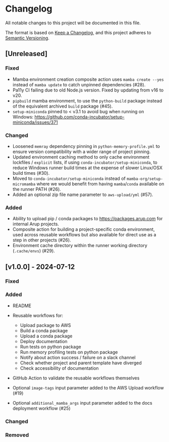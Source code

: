 <!---
Changelog headings can be any of:

Added: for new features.
Changed: for changes in existing functionality.
Deprecated: for soon-to-be removed features.
Removed: for now removed features.
Fixed: for any bug fixes.
Security: in case of vulnerabilities.
-->

# Changelog

All notable changes to this project will be documented in this file.

The format is based on [Keep a Changelog](https://keepachangelog.com/en/1.1.0/),
and this project adheres to [Semantic Versioning](https://semver.org/spec/v2.0.0.html).

## [Unreleased]

### Fixed

- Mamba environment creation composite action uses `mamba create --yes` instead of `mamba update` to catch unpinned dependencies (#28).
- Pa11y CI failing due to old Node.js version. Fixed by updating from v16 to v20.
- `pipbuild` mamba environment, to use the `python-build` package instead of the equivalent archived `build` package (#45).
- `setup-miniconda` pinned to < v3.1 to avoid bug when running on Windows: <https://github.com/conda-incubator/setup-miniconda/issues/371>

### Changed

- Loosened `memray` dependency pinning in `python-memory-profile.yml` to ensure version compatibility with a wider range of project pinning.
- Updated environment caching method to only cache environment lockfiles / `explicit` lists, if using `conda-incubator/setup-miniconda`, to reduce Windows runner build times at the expense of slower Linux/OSX build times (#30).
- Moved to `conda-incubator/setup-miniconda` instead of `mamba-org/setup-micromamba` where we would benefit from having `mamba`/`conda` available on the runner PATH (#26).
- Added an optional zip file name parameter to `aws-upload/yml` (#57).

### Added

- Ability to upload pip / conda packages to <https://packages.arup.com> for internal Arup projects.
- Composite action for building a project-specific conda environment, used across reusable workflows but also available for direct use as a step in other projects (#26).
- Environment cache directory within the runner working directory (`.cache/envs`) (#29).

## [v1.0.0] - 2024-07-12

### Fixed

### Added

- README

- Reusable workflows for:
  - Upload package to AWS
  - Build a conda package
  - Upload a conda package
  - Deploy documentation
  - Run tests on python package
  - Run memory profiling tests on python package
  - Notify about action success / failure on a slack channel
  - Check whether project and parent template have diverged
  - Check accessibility of documentation

- GitHub Action to validate the reusable workflows themselves
- Optional `image-tags` input parameter added to the AWS Upload workflow (#19)
- Optional `additional_mamba_args` input parameter added to the docs deployment workflow (#25)

### Changed

### Removed
